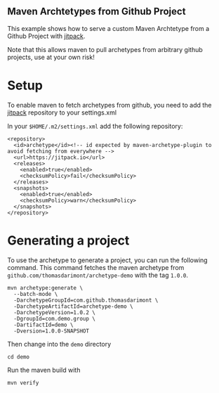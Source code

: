 Maven Archtetypes from Github Project
---

This example shows how to serve a custom Maven Archtetype from a Github Project with [jitpack](https://jitpack.io/).

Note that this allows maven to pull archetypes from arbitrary github projects, use at your own risk!

# Setup

To enable maven to fetch archetypes from github, you need to add the [jitpack](https://jitpack.io/) repository to your settings.xml

In your `$HOME/.m2/settings.xml` add the following repository:
```
<repository>
  <id>archetype</id><!-- id expected by maven-archetype-plugin to avoid fetching from everywhere -->
  <url>https://jitpack.io</url>
  <releases>
    <enabled>true</enabled>
    <checksumPolicy>fail</checksumPolicy>
  </releases>
  <snapshots>
    <enabled>true</enabled>
    <checksumPolicy>warn</checksumPolicy>
  </snapshots>
</repository>
```

# Generating a project

To use the archetype to generate a project, you can run the following command.
This command fetches the maven archetype from `github.com/thomasdarimont/archetype-demo` with the tag `1.0.0`.

```
mvn archetype:generate \
  --batch-mode \
  -DarchetypeGroupId=com.github.thomasdarimont \
  -DarchetypeArtifactId=archetype-demo \
  -DarchetypeVersion=1.0.2 \
  -DgroupId=com.demo.group \
  -DartifactId=demo \
  -Dversion=1.0.0-SNAPSHOT
```

Then change into the `demo` directory
```
cd demo
```

Run the maven build with
```
mvn verify
```

